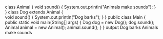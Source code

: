 class Animal {
    void sound() {
        System.out.println("Animals make sounds");
    }
}
class Dog extends Animal {  
    void sound() {
        System.out.println("Dog barks");
    }
}
public class Main {
    public static void main(String[] args) {
        Dog dog = new Dog();
        dog.sound(); 
        Animal animal = new Animal();
        animal.sound(); 
    }
}
output
Dog barks
Animals make sounds
